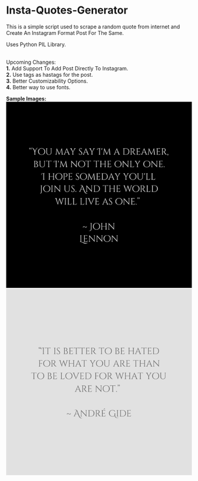 # Insta-Quotes-Generator
This is a simple script used to scrape a random quote from internet and Create An Instagram Format Post For The Same.

Uses Python PIL Library.<br><br>

Upcoming Changes:<br>
<b>1.</b> Add Support To Add Post Directly To Instagram.<br>
<b>2.</b> Use tags as hastags for the post.<br>
<b>3.</b> Better Customizability Options.<br>
<b>4.</b> Better way to use fonts.

<b>Sample Images:</b><br>
![](Sample_Images/sample_quote_black.png)
![](Sample_Images/sample_quote_white.png)
